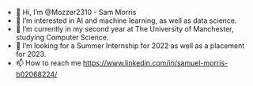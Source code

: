 - 👋 Hi, I’m @Mozzer2310 - Sam Morris
- 👀 I’m interested in AI and machine learning, as well as data science.
- 🌱 I’m currently in my second year at The University of Manchester, studying Computer Science.
- 💞️ I’m looking for a Summer Internship for 2022 as well as a placement for 2023.
- 📫 How to reach me https://www.linkedin.com/in/samuel-morris-b02068224/

<!---
Mozzer2310/Mozzer2310 is a ✨ special ✨ repository because its `README.md` (this file) appears on your GitHub profile.
You can click the Preview link to take a look at your changes.
--->
